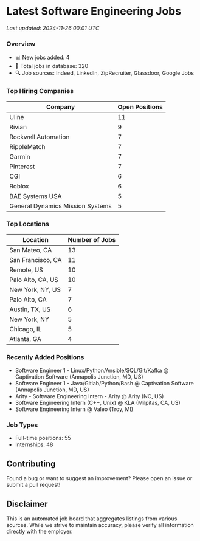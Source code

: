 # Latest Software Engineering Jobs
*Last updated: 2024-11-26 00:01 UTC*

### Overview
- 📊 New jobs added: 4
- 💼 Total jobs in database: 320
- 🔍 Job sources: Indeed, LinkedIn, ZipRecruiter, Glassdoor, Google Jobs

### Top Hiring Companies
| Company | Open Positions |
|---------|---------------|
| Uline | 11 |
| Rivian | 9 |
| Rockwell Automation | 7 |
| RippleMatch | 7 |
| Garmin | 7 |
| Pinterest | 7 |
| CGI | 6 |
| Roblox | 6 |
| BAE Systems USA | 5 |
| General Dynamics Mission Systems | 5 |

### Top Locations
| Location | Number of Jobs |
|----------|---------------|
| San Mateo, CA | 13 |
| San Francisco, CA | 11 |
| Remote, US | 10 |
| Palo Alto, CA, US | 10 |
| New York, NY, US | 7 |
| Palo Alto, CA | 7 |
| Austin, TX, US | 6 |
| New York, NY | 5 |
| Chicago, IL | 5 |
| Atlanta, GA | 4 |

### Recently Added Positions
- Software Engineer 1 - Linux/Python/Ansible/SQL/Git/Kafka @ Captivation Software (Annapolis Junction, MD, US)
- Software Engineer 1 - Java/Gitlab/Python/Bash @ Captivation Software (Annapolis Junction, MD, US)
- Arity - Software Engineering Intern - Arity @ Arity (NC, US)
- Software Engineering Intern (C++, Unix) @ KLA (Milpitas, CA, US)
- Software Engineering Intern @ Valeo (Troy, MI)

### Job Types
- Full-time positions: 55
- Internships: 48

## Contributing
Found a bug or want to suggest an improvement? Please open an issue or submit a pull request!

## Disclaimer
This is an automated job board that aggregates listings from various sources. While we strive to maintain accuracy, 
please verify all information directly with the employer.
